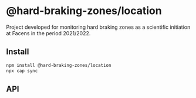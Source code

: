 # @hard-braking-zones/location

Project developed for monitoring hard braking zones as a scientific initiation at Facens in the period 2021/2022.

## Install

```bash
npm install @hard-braking-zones/location
npx cap sync
```

## API

<docgen-index></docgen-index>

<docgen-api>
<!-- run docgen to generate docs from the source -->
<!-- More info: https://github.com/ionic-team/capacitor-docgen -->
</docgen-api>
